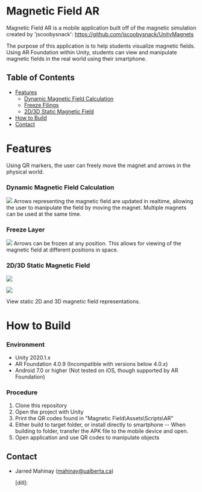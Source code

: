 # Magnetic Field AR
Magnetic Field AR is a mobile application built off of the magnetic simulation created by 'jscoobysnack':
https://github.com/jscoobysnack/UnityMagnets

The purpose of this application is to help students visualize magnetic fields. Using AR Foundation within Unity, students can view
and manipulate magnetic fields in the real world using their smartphone. 
## Table of Contents
- [Features](#Features)
  - [Dynamic Magnetic Field Calculation](#dynamic-magnetic-field-calculation)
  - [Freeze Filings](#freeze-filings)
  - [2D/3D Static Magnetic Field](#2d/3d-static-magnetic-field)
- [How to Build](#how-to-build)
- [Contact](#contact)

# Features
Using QR markers, the user can freely move the magnet and arrows in the physical world. 

### Dynamic Magnetic Field Calculation
![](Documents/gifs/DynamicFunction.gif)
Arrows representing the magnetic field are updated in realtime, allowing the user to manipulate the field by moving the magnet.
Multiple magnets can be used at the same time. 

### Freeze Layer
![](Documents/gifs/FreezeFunction.gif)
Arrows can be frozen at any position. This allows for viewing of the magnetic field at different positions in space. 

### 2D/3D Static Magnetic Field
![](Documents/gifs/2DFunction.gif)  

![](Documents/gifs/3DFunction.gif)  

View static 2D and 3D magnetic field representations. 

# How to Build
### Environment
  - Unity 2020.1.x
  - AR Foundation 4.0.9 (Incompatible with versions below 4.0.x)
  - Android 7.0 or higher (Not tested on iOS, though supported by AR Foundation)
### Procedure
1. Clone this repository
2. Open the project with Unity
3. Print the QR codes found in "Magnetic Field\Assets\Scripts\AR"
4. Either build to target folder, or install directly to smartphone
 -- When building to folder, transfer the APK file to the mobile device and open. 
5. Open application and use QR codes to manipulate objects

## Contact
- Jarred Mahinay (mahinay@ualberta.ca)

   [dill]: 
